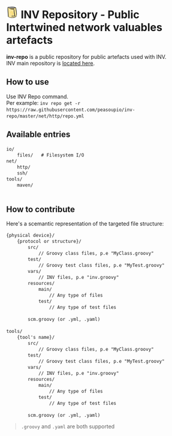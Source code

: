 # ![TiteCan](https://github.com/peasoupio/inv/blob/master/core/src/main/resources/public/favicon-32x32.png) INV Repository - Public Intertwined network valuables artefacts

**inv-repo** is a public repository for public artefacts used with INV.  
INV main repository is [located here](https://github.com/peasoupio/inv).  

## How to use  
Use INV Repo command.  
Per example: `inv repo get -r https://raw.githubusercontent.com/peasoupio/inv-repo/master/net/http/repo.yml`  
  
## Available entries
```
io/
    files/   # Filesystem I/O
net/
    http/     
    ssh/    
tools/
    maven/
    
```

## How to contribute
Here's a scemantic representation of the targeted file structure:
```
{physical device}/
    {protocol or structure}/
        src/
            // Groovy class files, p.e "MyClass.groovy"
        test/
            // Groovy test class files, p.e "MyTest.groovy"
        vars/
            // INV files, p.e "inv.groovy"
        resources/
            main/
                // Any type of files
            test/
                // Any type of test files
        
        scm.groovy (or .yml, .yaml)
          
tools/
    {tool's name}/
        src/
            // Groovy class files, p.e "MyClass.groovy"
        test/
            // Groovy test class files, p.e "MyTest.groovy"
        vars/
            // INV files, p.e "inv.groovy"
        resources/
            main/
                // Any type of files
            test/
                // Any type of test files
        
        scm.groovy (or .yml, .yaml)
```
> `.groovy` and `.yaml` are both supported

